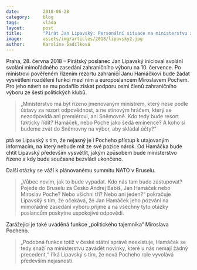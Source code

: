 ```yaml
---
date:         2018-06-28
category:     blog
tags:         vláda
layout:       post
title:        "Pirát Jan Lipavský: Personální situace na ministerstvu zahraničí vyžaduje okamžité řešení"
image:        assets/img/articles/2018/lipavsky2.jpg
author:       Karolína Sadílková
---
```


Praha, 28. června 2018 – Pirátský poslanec Jan Lipavský inicioval svolání svolání mimořádného zasedání zahraničního výboru na 10. července. Po ministrovi pověřeném řízením rezortu zahraničí Janu Hamáčkovi bude žádat vysvětlení rozdělení funkcí mezi ním a europoslancem Miroslavem Pochem. Pro jeho návrh se mu podařilo získat podporu osmi členů zahraničního výboru ze šesti politických klubů.

> „Ministerstvo má být řízeno jmenovaným ministrem, který nese podle ústavy za rezort odpovědnost, a ne stínovým hráčem, který se nezodpovídá ani premiérovi, ani Sněmovně. Kdo tedy bude resort fakticky řídit? Hamáček, nebo Poche jako šedá eminence? A koho si budeme zvát do Sněmovny na výbor, aby skládal účty?“ 

ptá se Lipavský s tím, že nejasný je i Pocheho přístup k utajovaným informacím, na který nebude mít ze své pozice nárok. Od Hamáčka bude chtít Lipavský především vysvětlit, jakým způsobem bude ministerstvo řízeno a kdy bude současné bezvládí ukončeno. 

Další otázky se váží k plánovanému summitu NATO v Bruselu. 
> „Vůbec nevím, jak to bude vypadat. Kdo nás tam bude zastupovat? Pojede do Bruselu za Česko Andrej Babiš, Jan Hamáček nebo Miroslav Poche? Nebo všichni tři? Nebo ani jeden?“ 
pokračuje Lipavský s tím, že očekává, že Jan Hamáček jeho pozvání na mimořádné zasedání výboru přijme a na všechny tyto otázky poslancům poskytne uspokojivé odpovědi.

Zarážející je také uváděná funkce „politického tajemníka“ Miroslava Pocheho. 
> „Podobná funkce totiž v české státní správě neexistuje, Hamáček se tedy snaží na ministerstvu zavádět novinky, které u nás nemají žádný precedent,“ říká Lipavský s tím, že nová Pocheho role vyvolává především nejasnosti.  

